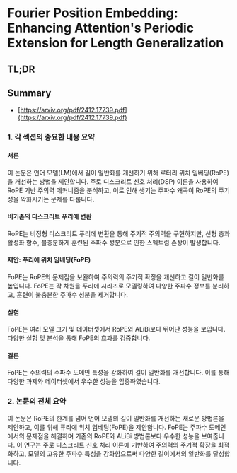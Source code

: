 # Fourier Position Embedding: Enhancing Attention's Periodic Extension for Length Generalization
## TL;DR
## Summary
- [https://arxiv.org/pdf/2412.17739.pdf](https://arxiv.org/pdf/2412.17739.pdf)

### 1. 각 섹션의 중요한 내용 요약

#### 서론
이 논문은 언어 모델(LM)에서 길이 일반화를 개선하기 위해 로터리 위치 임베딩(RoPE)을 개선하는 방법을 제안합니다. 주로 디스크리트 신호 처리(DSP) 이론을 사용하여 RoPE 기반 주의력 메커니즘을 분석하고, 이로 인해 생기는 주파수 왜곡이 RoPE의 주기성을 악화시키는 문제를 다룹니다.

#### 비기존의 디스크리트 푸리에 변환
RoPE는 비정형 디스크리트 푸리에 변환을 통해 주기적 주의력을 구현하지만, 선형 층과 활성화 함수, 불충분하게 훈련된 주파수 성분으로 인한 스펙트럼 손상이 발생합니다.

#### 제안: 푸리에 위치 임베딩(FoPE)
FoPE는 RoPE의 문제점을 보완하여 주의력의 주기적 확장을 개선하고 길이 일반화를 높입니다. FoPE는 각 차원을 푸리에 시리즈로 모델링하여 다양한 주파수 정보를 분리하고, 훈련이 불충분한 주파수 성분을 제거합니다.

#### 실험
FoPE는 여러 모델 크기 및 데이터셋에서 RoPE와 ALiBi보다 뛰어난 성능을 보입니다. 다양한 실험 및 분석을 통해 FoPE의 효과를 검증합니다.

#### 결론
FoPE는 주의력의 주파수 도메인 특성을 강화하여 길이 일반화를 개선합니다. 이를 통해 다양한 과제와 데이터셋에서 우수한 성능을 입증하였습니다.

### 2. 논문의 전체 요약
이 논문은 RoPE의 한계를 넘어 언어 모델의 길이 일반화를 개선하는 새로운 방법론을 제안하고, 이를 위해 퓨리에 위치 임베딩(FoPE)을 제안합니다. FoPE는 주파수 도메인에서의 문제점을 해결하며 기존의 RoPE와 ALiBi 방법론보다 우수한 성능을 보여줍니다. 이 연구는 주로 디스크리트 신호 처리 이론에 기반하여 주의력의 주기적 확장을 최적화하고, 모델의 고유한 주파수 특성을 강화함으로써 다양한 길이에서의 일반화를 달성합니다.